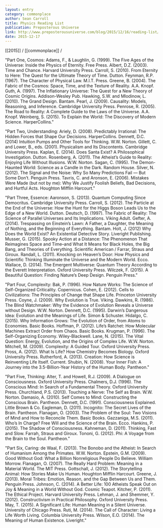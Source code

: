 ```yaml
---
layout: entry
category: commonplace
author: Sean Carroll
title: Physics Reading List
publication: Preposterous Universe
link: http://www.preposterousuniverse.com/blog/2015/12/16/reading-list/
date: 2015-12-17
---
```


[[2015]] / [[commonplace]] / 

"Part One, Cosmos: Adams, F., & Laughlin, G. (1999). The Five Ages of the Universe: Inside the Physics of Eternity. Free Press. Albert, D.Z. (2003). Time and Chance. Harvard University Press. Carroll, S. (2010). From Eternity to Here: The Quest for the Ultimate Theory of Time. Dutton. Feynman, R.P. (1967). The Character of Physical Law. M.I.T. Press. Greene, B. (2004). The Fabric of the Cosmos: Space, Time, and the Texture of Reality. A.A. Knopf. Guth, A. (1997). The Inflationary Universe: The Quest for a New Theory of Cosmic Origins. Addison-Wesley Pub. Hawking, S.W. and Mlodinow, L. (2010). The Grand Design. Bantam. Pearl, J. (2009). Causality: Models, Reasoning, and Inference. Cambridge University Press. Penrose, R. (2005). The Road to Reality: A Complete Guide to the Laws of the Universe. A.A. Knopf. Weinberg, S. (2015). To Explain the World: The Discovery of Modern Science. HarperCollins."
 
"Part Two, Understanding: Ariely, D. (2008). Predictably Irrational: The Hidden Forces that Shape Our Decisions. HarperCollins. Dennett, D.C. (2014) Intuition Pumps and Other Tools for Thinking. W.W. Norton. Gillett, C. and Lower, B., eds. (2001). Physicalism and Its Discontents. Cambridge University Press. Kaplan, E. (2014). Does Santa Exist? A Philosophical Investigation. Dutton. Rosenberg, A. (2011). The Atheist’s Guide to Reality: Enjoying Life Without Illusions. W.W. Norton. Sagan, C. (1995). The Demon-Haunted World: Science as a Candle in the Dark. Random House. Silver, N. (2012). The Signal and the Noise: Why So Many Predictions Fail — But Some Don’t. Penguin Press. Tavris, C. and Aronson, E. (2006). Mistakes Were Made (but not by me): Why We Justify Foolish Beliefs, Bad Decisions, and Hurtful Acts. Houghton Mifflin Harcourt."
 
"Part Three, Essence: Aaronson, S. (2013). Quantum Computing Since Democritus. Cambridge University Press. Carroll, S. (2012). The Particle at the End of the Universe: How the Hunt for the Higgs Boson Leads Us to the Edge of a New World. Dutton. Deutsch, D. (1997). The Fabric of Reality: The Science of Parallel Universes and Its Implications. Viking Adult. Gefter, A. (2014). Trespassing on Einstein’s Lawn: A Father, a Daughter, the Meaning of Nothing, and the Beginning of Everything. Bantam. Holt, J. (2012) Why Does the World Exist? An Existential Detective Story. Liveright Publishing. Musser, G. (2015). Spooky Action at a Distance: The Phenomenon That Reimagines Space and Time–and What It Means for Black Holes, the Big Bang, and Theories of Everything. Scientific American / Farrar, Straus and Giroux. Randall, L. (2011). Knocking on Heaven’s Door: How Physics and Scientific Thinking Illuminate the Universe and the Modern World. Ecco. Wallace, D. (2014). The Emergent Multiverse: Quantum Theory According to the Everett Interpretation. Oxford University Press. Wilczek, F. (2015). A Beautiful Question: Finding Nature’s Deep Design. Penguin Press."

"Part Four, Complexity: Bak, P. (1996). How Nature Works: The Science of Self-Organized Criticality. Copernicus. Cohen, E. (2012). Cells to Civilizations: The Principles of Change that Shape Life. Princeton University Press. Coyne, J. (2009). Why Evolution is True. Viking. Dawkins, R. (1986). The Blind Watchmaker: Why the Evidence of Evolution Reveals a Universe without Design. W.W. Norton. Dennett, D.C. (1995). Darwin’s Dangerous Idea: Evolution and the Meanings of Life. Simon & Schuster. Hidalgo, C. (2015). Why Information Grows: The Evolution of Order, from Atoms to Economies. Basic Books. Hoffman, P. (2012). Life’s Ratchet: How Molecular Machines Extract Order from Chaos. Basic Books. Krugman, P. (1996). The Self-Organizing Economy. Wiley-Blackwell. Lane, N. (2015). The Vital Question: Energy, Evolution, and the Origins of Complex Life. W.W. Norton. Mitchell, M. (2009). Complexity: A Guided Tour. Oxford University Press. Pross, A. (2012). What Is Life? How Chemistry Becomes Biology. Oxford University Press. Rutherford, A. (2013). Creation: How Science is Reinventing Life Itself. Current. Shubin, N. (2008). Your Inner Fish: A Journey into the 3.5-Billion-Year History of the Human Body. Pantheon."

"Part Five, Thinking: Alter, T. and Howell, R.J. (2009). A Dialogue on Consciousness. Oxford University Press. Chalmers, D.J. (1996). The Conscious Mind: In Search of a Fundamental Theory. Oxford University Press. Churchland, P.S. (2013). Touching a Nerve: The Self as Brain. W.W. Norton. Damasio, A. (2010). Self Comes to Mind: Constructing the Conscious Brain. Pantheon. Dennett, D.C. (1991). Consciousness Explained. Little Brown & Co. Eagleman, D. (2011). Incognito: The Secret Lives of the Brain. Pantheon. Flanagan, O. (2003). The Problem of the Soul: Two Visions of Mind and How to Reconcile Them. Basic Books. Gazzaniga, M.S. (2011). Who’s In Charge? Free Will and the Science of the Brain. Ecco. Hankins, P. (2015). The Shadow of Consciousness. Kahneman, D. (2011). Thinking, Fast and Slow. Farrah, Straus and Giroux. Tononi, G. (2012). Phi: A Voyage from the Brain to the Soul. Pantheon."

"Part Six, Caring: de Waal, F. (2013). The Bonobo and the Atheist: In Search of Humanism Among the Primates. W.W. Norton. Epstein, G.M. (2009). Good Without God: What a Billion Nonreligious People Do Believe. William Morrow. Flanagan, O. (2007). The Really Hard Problem: Meaning in a Material World. The MIT Press. Gottschall, J. (2012). The Storytelling Animal: How Stories Make Us Human. Houghton Mifflin Harcourt. Greene, J. (2013). Moral Tribes: Emotion, Reason, and the Gap Between Us and Them. Penguin Press. Johnson, C. (2014). A Better Life: 100 Atheists Speak Out on Joy & Meaning in a World Without God. Cosmic Teapot. Kitcher, P. (2011). The Ethical Project. Harvard University Press. Lehman, J. and Shemmer, Y. (2012). Constructivism in Practical Philosophy. Oxford University Press. May, T. (2015). A Significant Life: Human Meaning in a Silent Universe. University of Chicago Press. Ruti, M. (2014). The Call of Character: Living a Life Worth Living. Columbia University Press. Wilson, E.O. (2014). The Meaning of Human Existence. Liveright."